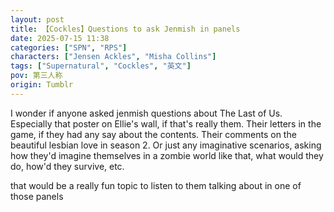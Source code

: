 ```yaml
---
layout: post
title: 【Cockles】Questions to ask Jenmish in panels
date: 2025-07-15 11:38
categories: ["SPN", "RPS"]
characters: ["Jensen Ackles", "Misha Collins"]
tags: ["Supernatural", "Cockles", "英文"]
pov: 第三人称
origin: Tumblr
---
```


I wonder if anyone asked jenmish questions about The Last of Us. Especially that poster on Ellie's wall, if that's really them. Their letters in the game, if they had any say about the contents. Their comments on the beautiful lesbian love in season 2. Or just any imaginative scenarios, asking how they'd imagine themselves in a zombie world like that, what would they do, how'd they survive, etc.

that would be a really fun topic to listen to them talking about in one of those panels
